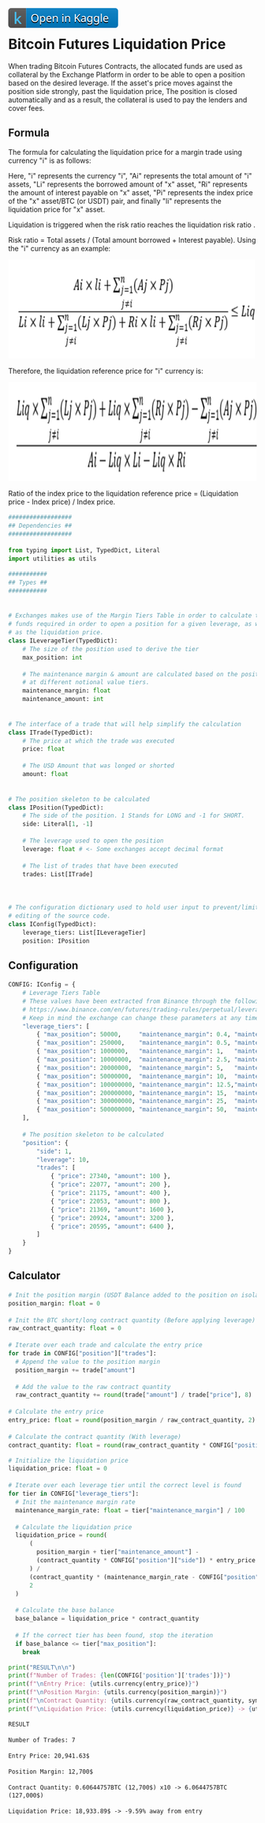 <a href="https://www.kaggle.com/code/jesusgraterol/utilities" target="_blank">
  <img align="left" alt="Kaggle" title="Open in Kaggle" src="./img/open-in-kaggle.svg">
</a><br>

# Bitcoin Futures Liquidation Price

When trading Bitcoin Futures Contracts, the allocated funds are used as collateral by the Exchange Platform in order to be able to open a position based on the desired leverage. If the asset's price moves against the position side strongly, past the liquidation price, The position is closed automatically and as a result, the collateral is used to pay the lenders and cover fees.

## Formula

The formula for calculating the liquidation price for a margin trade using currency "i" is as follows:

Here, "i" represents the currency "i", "Ai" represents the total amount of "i" assets, "Li" represents the borrowed amount of "x" asset, "Ri" represents the amount of interest payable on "x" asset, "Pi" represents the index price of the "x" asset/BTC (or USDT) pair, and finally "li" represents the liquidation price for "x" asset.

Liquidation is triggered when the risk ratio reaches the liquidation risk ratio .

Risk ratio = Total assets / (Total amount borrowed + Interest payable). Using the "i" currency as an example:

<img src="./img/formula01.png" width="500" height="200">

Therefore, the liquidation reference price for "i" currency is:

<img src="./img/formula02.png" width="550" height="200">

Ratio of the index price to the liquidation reference price = (Liquidation price - Index price) / Index price.

```python
##################
## Dependencies ##
##################

from typing import List, TypedDict, Literal
import utilities as utils
```

```python
###########
## Types ##
###########


# Exchanges makes use of the Margin Tiers Table in order to calculate the 
# funds required in order to open a position for a given leverage, as well
# as the liquidation price.
class ILeverageTier(TypedDict):
    # The size of the position used to derive the tier
    max_position: int
        
    # The maintenance margin & amount are calculated based on the positions 
    # at different notional value tiers.
    maintenance_margin: float
    maintenance_amount: int
        
        
# The interface of a trade that will help simplify the calculation
class ITrade(TypedDict):
    # The price at which the trade was executed
    price: float
        
    # The USD Amount that was longed or shorted
    amount: float

        
# The position skeleton to be calculated
class IPosition(TypedDict):
    # The side of the position. 1 Stands for LONG and -1 for SHORT.
    side: Literal[1, -1]
        
    # The leverage used to open the position
    leverage: float # <- Some exchanges accept decimal format
        
    # The list of trades that have been executed
    trades: List[ITrade]
        
        
        
# The configuration dictionary used to hold user input to prevent/limit the 
# editing of the source code.
class IConfig(TypedDict):
    leverage_tiers: List[ILeverageTier]
    position: IPosition
```

## Configuration

```python
CONFIG: IConfig = {
    # Leverage Tiers Table
    # These values have been extracted from Binance through the following URL:
    # https://www.binance.com/en/futures/trading-rules/perpetual/leverage-margin
    # Keep in mind the exchange can change these parameters at any time.
    "leverage_tiers": [
        { "max_position": 50000,     "maintenance_margin": 0.4, "maintenance_amount": 0 },
        { "max_position": 250000,    "maintenance_margin": 0.5, "maintenance_amount": 50 },
        { "max_position": 1000000,   "maintenance_margin": 1,   "maintenance_amount": 1300 },
        { "max_position": 10000000,  "maintenance_margin": 2.5, "maintenance_amount": 16300 },
        { "max_position": 20000000,  "maintenance_margin": 5,   "maintenance_amount": 266300 },
        { "max_position": 50000000,  "maintenance_margin": 10,  "maintenance_amount": 1266300 },
        { "max_position": 100000000, "maintenance_margin": 12.5,"maintenance_amount": 2516300 },
        { "max_position": 200000000, "maintenance_margin": 15,  "maintenance_amount": 5016300 },
        { "max_position": 300000000, "maintenance_margin": 25,  "maintenance_amount": 25016300 },
        { "max_position": 500000000, "maintenance_margin": 50,  "maintenance_amount": 100016300 },
    ],
    
    # The position skeleton to be calculated
    "position": {
        "side": 1,
        "leverage": 10,
        "trades": [
            { "price": 27340, "amount": 100 },
            { "price": 22077, "amount": 200 },
            { "price": 21175, "amount": 400 },
            { "price": 22053, "amount": 800 },
            { "price": 21369, "amount": 1600 },
            { "price": 20924, "amount": 3200 },
            { "price": 20595, "amount": 6400 },
        ]
    }
}
```

## Calculator

```python
# Init the position margin (USDT Balance added to the position on isolated mode)
position_margin: float = 0

# Init the BTC short/long contract quantity (Before applying leverage)
raw_contract_quantity: float = 0

# Iterate over each trade and calculate the entry price
for trade in CONFIG["position"]["trades"]:
  # Append the value to the position margin
  position_margin += trade["amount"]

  # Add the value to the raw contract quantity
  raw_contract_quantity += round(trade["amount"] / trade["price"], 8)

# Calculate the entry price
entry_price: float = round(position_margin / raw_contract_quantity, 2)

# Calculate the contract quantity (With leverage)
contract_quantity: float = round(raw_contract_quantity * CONFIG["position"]["leverage"], 8)
```

```python
# Initialize the liquidation price
liquidation_price: float = 0

# Iterate over each leverage tier until the correct level is found
for tier in CONFIG["leverage_tiers"]:
  # Init the maintenance margin rate
  maintenance_margin_rate: float = tier["maintenance_margin"] / 100

  # Calculate the liquidation price
  liquidation_price = round(
      (
        position_margin + tier["maintenance_amount"] - 
        (contract_quantity * CONFIG["position"]["side"]) * entry_price
      ) / 
      (contract_quantity * (maintenance_margin_rate - CONFIG["position"]["side"])), 
      2
  )

  # Calculate the base balance
  base_balance = liquidation_price * contract_quantity

  # If the correct tier has been found, stop the iteration
  if base_balance <= tier["max_position"]:
    break
```

```python
print("RESULT\n\n")
print(f"Number of Trades: {len(CONFIG['position']['trades'])}")
print(f"\nEntry Price: {utils.currency(entry_price)}")
print(f"\nPosition Margin: {utils.currency(position_margin)}")
print(f"\nContract Quantity: {utils.currency(raw_contract_quantity, symbol='BTC')} ({utils.currency(position_margin)}) x{CONFIG['position']['leverage']} -> {utils.currency(contract_quantity, symbol='BTC')} ({utils.currency(round(position_margin*CONFIG['position']['leverage'], 2))})")
print(f"\nLiquidation Price: {utils.currency(liquidation_price)} -> {utils.calculate_percentage_change(entry_price, liquidation_price)}% away from entry")
```

```
RESULT

Number of Trades: 7

Entry Price: 20,941.63$

Position Margin: 12,700$

Contract Quantity: 0.60644757BTC (12,700$) x10 -> 6.0644757BTC (127,000$)

Liquidation Price: 18,933.89$ -> -9.59% away from entry
```